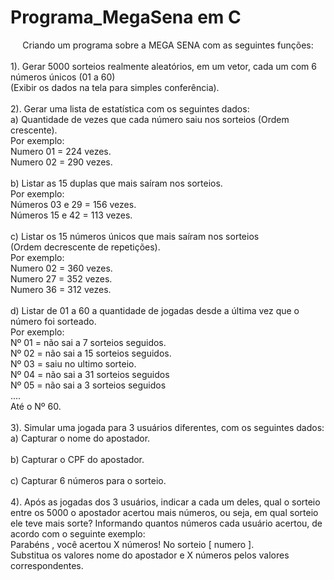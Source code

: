 # Programa_MegaSena em C

<center>Criando um programa sobre a MEGA SENA com as seguintes funções:<br></center>
<br>
1). Gerar 5000 sorteios realmente aleatórios, em um vetor, cada um com 6 números únicos (01 a 60)<br>
 (Exibir os dados na tela para simples conferência).<br>
 <br>
2). Gerar uma lista de estatística com os seguintes dados:<br>
a) Quantidade de vezes que cada número saiu nos sorteios (Ordem crescente).<br>
Por exemplo:<br>
  Numero 01 = 224 vezes.<br>
  Numero 02 = 290 vezes.<br>
<br>
b) Listar as 15 duplas que mais saíram nos sorteios.<br>
Por exemplo:<br>
  Números 03 e 29 = 156 vezes.<br>
  Números 15 e 42 = 113 vezes.<br>
  <br>
c) Listar os 15 números únicos que mais saíram nos sorteios<br>
(Ordem decrescente de repetições).<br>
Por exemplo:<br>
  Numero 02 = 360 vezes.<br>
  Numero 27 = 352 vezes.<br>
  Numero 36 = 312 vezes.<br>
  <br>
d) Listar de 01 a 60 a quantidade de jogadas desde a última vez que o número foi sorteado.<br>
Por exemplo:<br>
  Nº 01 = não sai a 7 sorteios seguidos.<br>
  Nº 02 = não sai a 15 sorteios seguidos.<br>
  Nº 03 = saiu no ultimo sorteio.<br>
  Nº 04 = não sai a 31 sorteios seguidos<br>
  Nº 05 = não sai a 3 sorteios seguidos<br>
....<br>
  Até o Nº 60.<br>
  <br>
3). Simular uma jogada para 3 usuários diferentes, com os seguintes dados:<br>
a) Capturar o nome do apostador.<br>
<br>
b) Capturar o CPF do apostador.<br>
<br>
c) Capturar 6 números para o sorteio.<br>
<br>
4). Após as jogadas dos 3 usuários, indicar a cada um deles, qual o sorteio entre os 5000 o apostador acertou mais
números, ou seja, em qual sorteio ele teve mais sorte? Informando quantos números cada usuário acertou, de
acordo com o seguinte exemplo:<br>
Parabéns <nome do apostador>, você acertou X números! No sorteio [ numero ].<br>
Substitua os valores nome do apostador e X números pelos valores correspondentes.<br>
